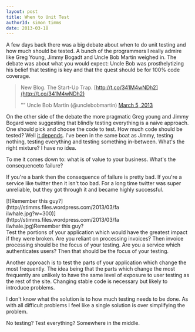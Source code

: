 ```yaml
---
layout: post
title: When to Unit Test
authorId: simon_timms
date: 2013-03-18
---
```


A few days back there was a big debate about when to do unit testing and how much should be tested. A bunch of the programmers I really admire like Greg Young, Jimmy Bogadt and Uncle Bob Martin weighed in. The debate was about what you would expect: Uncle Bob was prosthelytizing his belief that testing is key and that the quest should be for 100% code coverage.

> New Blog. The Start-Up Trap. [http://t.co/341M4wNDh2](http://t.co/341M4wNDh2)
> 
> "” Uncle Bob Martin (@unclebobmartin) [March 5, 2013](https://twitter.com/unclebobmartin/status/308977353621659648)

<script async="" charset="utf-8" src="//platform.twitter.com/widgets.js"></script>

On the other side of the debate the more pragmatic Greg young and Jimmy Bogard were suggesting that blindly testing everything is a naive approach. One should pick and choose the code to test. How much code should be tested? Well [it depends](http://lostechies.com/jimmybogard/2013/03/12/elaborating-on-it-depends/). I've been in the same boat as Jimmy, testing nothing, testing everything and testing something in-between. What's the right mixture? I have no idea.

To me it comes down to: what is of value to your business. What's the consequenceto failure?

If you're a bank then the consequence of failure is pretty bad. If you're a service like twitter then it isn't too bad. For a long time twitter was super unreliable, but they got through it and became highly successful.

<div class="wp-caption aligncenter" id="attachment_2459" style="width: 310px">[![Remember this guy?](http://stimms.files.wordpress.com/2013/03/failwhale.jpg?w=300)](http://stimms.files.wordpress.com/2013/03/failwhale.jpg)Remember this guy?

</div>Test the portions of your application which would have the greatest impact if they were broken. Are you reliant on processing invoices? Then invoice processing should be the focus of your testing. Are you a service which authenticates users? Then that should be the focus of your testing.

Another approach is to test the parts of your application which change the most frequently. The idea being that the parts which change the most frequently are unlikely to have the same level of exposure to user testing as the rest of the site. Changing stable code is necessary but likely to introduce problems.

I don't know what the solution is to how much testing needs to be done. As with all difficult problems I feel like a single solution is over simplifying the problem.

No testing? Test everything? Somewhere in the middle.



